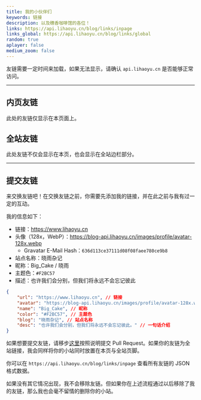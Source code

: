 ```yaml
---
title: 我的小伙伴们
keywords: 链接
description: 以及穗香咖啡馆的各位！
links: https://api.lihaoyu.cn/blog/links/inpage
links_global: https://api.lihaoyu.cn/blog/links/global
random: true
aplayer: false
medium_zoom: false
---
```


<!-- <meting-js
 id="2005302493"
 server="netease"
 type="song"
 theme="#F2BC57">
</meting-js> -->

友链需要一定时间来加载，如果无法显示，请确认 `api.lihaoyu.cn` 是否能够正常访问。

---

## 内页友链

此处的友链仅显示在本页面上。

<FriendLinks :links="frontmatter.links" :random="frontmatter.random" />

## 全站友链

此处友链不仅会显示在本页，也会显示在全站边栏部分。

<FriendLinks :links="frontmatter.links_global" :random="frontmatter.random" />

---

## 提交友链

来交换友链吧！在交换友链之前，你需要先添加我的链接，并在此之前与我有过一定的互动。

我的信息如下：

- 链接：https://www.lihaoyu.cn
- 头像（128x，WebP）：https://blog-api.lihaoyu.cn/images/profile/avatar-128x.webp
  - Gravatar E-Mail Hash：`636d113ce37111d08f08faee780ce9b8`
- 站点名称：晓雨杂记
- 昵称：Big_Cake / 晓雨
- 主题色：`#F2BC57`
- 描述：也许我们会分别，但我们将永远不会忘记彼此

```json
{
    "url": "https://www.lihaoyu.cn", // 链接
    "avatar": "https://blog-api.lihaoyu.cn/images/profile/avatar-128x.webp", // 头像
    "name": "Big_Cake", // 昵称
    "color": "#F2BC57", // 主题色
    "blog": "晓雨杂记", // 站点名称
    "desc": "也许我们会分别，但我们将永远不会忘记彼此。" // 一句话介绍
}
```

如果想要提交友链，请移步[这里](https://github.com/Big-Cake-jpg/friend-links)按照说明提交 Pull Request。如果你的友链为全站链接，我会同样将你的小站同时放置在本页与全站页脚。

你可以在 `https://api.lihaoyu.cn/blog/links/inpage` 查看所有友链的 JSON 格式数据。

如果没有其它情况出现，我不会移除友链。但如果你在上述流程通过以后移除了我的友链，那么我也会毫不留情的删除你的小站。
